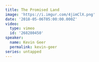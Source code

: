 ```yaml
---
title: The Promised Land
image: 'https://i.imgur.com/4jimClX.png'
date: '2018-05-06T05:00:00.000Z'
video:
  type: vimeo
  id: '268280450'
speaker:
  name: Kevin Geer
  permalink: kevin-geer
series: untapped
---
```


